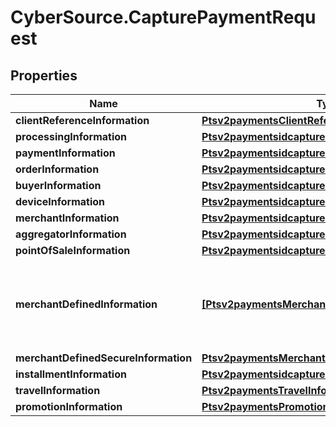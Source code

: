 # CyberSource.CapturePaymentRequest

## Properties
Name | Type | Description | Notes
------------ | ------------- | ------------- | -------------
**clientReferenceInformation** | [**Ptsv2paymentsClientReferenceInformation**](Ptsv2paymentsClientReferenceInformation.md) |  | [optional] 
**processingInformation** | [**Ptsv2paymentsidcapturesProcessingInformation**](Ptsv2paymentsidcapturesProcessingInformation.md) |  | [optional] 
**paymentInformation** | [**Ptsv2paymentsidcapturesPaymentInformation**](Ptsv2paymentsidcapturesPaymentInformation.md) |  | [optional] 
**orderInformation** | [**Ptsv2paymentsidcapturesOrderInformation**](Ptsv2paymentsidcapturesOrderInformation.md) |  | [optional] 
**buyerInformation** | [**Ptsv2paymentsidcapturesBuyerInformation**](Ptsv2paymentsidcapturesBuyerInformation.md) |  | [optional] 
**deviceInformation** | [**Ptsv2paymentsidcapturesDeviceInformation**](Ptsv2paymentsidcapturesDeviceInformation.md) |  | [optional] 
**merchantInformation** | [**Ptsv2paymentsidcapturesMerchantInformation**](Ptsv2paymentsidcapturesMerchantInformation.md) |  | [optional] 
**aggregatorInformation** | [**Ptsv2paymentsidcapturesAggregatorInformation**](Ptsv2paymentsidcapturesAggregatorInformation.md) |  | [optional] 
**pointOfSaleInformation** | [**Ptsv2paymentsidcapturesPointOfSaleInformation**](Ptsv2paymentsidcapturesPointOfSaleInformation.md) |  | [optional] 
**merchantDefinedInformation** | [**[Ptsv2paymentsMerchantDefinedInformation]**](Ptsv2paymentsMerchantDefinedInformation.md) | The object containing the custom data that the merchant defines.  | [optional] 
**merchantDefinedSecureInformation** | [**Ptsv2paymentsMerchantDefinedSecureInformation**](Ptsv2paymentsMerchantDefinedSecureInformation.md) |  | [optional] 
**installmentInformation** | [**Ptsv2paymentsidcapturesInstallmentInformation**](Ptsv2paymentsidcapturesInstallmentInformation.md) |  | [optional] 
**travelInformation** | [**Ptsv2paymentsTravelInformation**](Ptsv2paymentsTravelInformation.md) |  | [optional] 
**promotionInformation** | [**Ptsv2paymentsPromotionInformation**](Ptsv2paymentsPromotionInformation.md) |  | [optional] 


